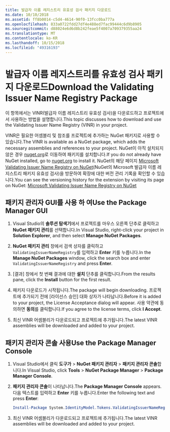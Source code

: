 ```yaml
---
title: 발급자 이름 레지스트리 유효성 검사 패키지 다운로드
ms.date: 10/10/2018
ms.assetid: ff8b0014-c5d4-4614-90f0-13fcc0ba777a
ms.openlocfilehash: 833a0722fdd27df4e488ed7fac99444c6d9b8905
ms.sourcegitcommit: d88024e6d6d8b242feae5f4007a709379355aa24
ms.translationtype: MT
ms.contentlocale: ko-KR
ms.lasthandoff: 10/15/2018
ms.locfileid: "49316193"
---
```

# <a name="download-the-validating-issuer-name-registry-package"></a><span data-ttu-id="225a9-102">발급자 이름 레지스트리를 유효성 검사 패키지 다운로드</span><span class="sxs-lookup"><span data-stu-id="225a9-102">Download the Validating Issuer Name Registry Package</span></span>

<span data-ttu-id="225a9-103">이 항목에서는 VINR(발급자 이름 레지스트리 유효성 검사)을 다운로드하고 프로젝트에서 사용하는 방법을 설명합니다.</span><span class="sxs-lookup"><span data-stu-id="225a9-103">This topic discusses how to download and use the Validating Issuer Name Registry (VINR) in your project.</span></span>

<span data-ttu-id="225a9-104">VINR은 필요한 어셈블리 및 참조를 프로젝트에 추가하는 NuGet 패키지로 사용할 수 있습니다.</span><span class="sxs-lookup"><span data-stu-id="225a9-104">The VINR is available as a NuGet package, which adds the necessary assemblies and references to your project.</span></span> <span data-ttu-id="225a9-105">NuGet이 아직 설치되지 않은 경우 [nuget.org](https://nuget.org)로 이동하여 패키지를 설치합니다.</span><span class="sxs-lookup"><span data-stu-id="225a9-105">If you do not already have NuGet installed, go to [nuget.org](https://nuget.org) to install it.</span></span> <span data-ttu-id="225a9-106">NuGet의 해당 페이지 [Microsoft Validating Issuer Name Registry on NuGet](https://nuget.org/packages/System.IdentityModel.Tokens.ValidatingIssuerNameRegistry/)(NuGet의 Microsoft 발급자 이름 레지스트리 패키지 유효성 검사)을 방문하여 확장에 대한 버전 관리 기록을 확인할 수 있습니다.</span><span class="sxs-lookup"><span data-stu-id="225a9-106">You can see the versioning history for the extension by visiting its page on NuGet: [Microsoft Validating Issuer Name Registry on NuGet](https://nuget.org/packages/System.IdentityModel.Tokens.ValidatingIssuerNameRegistry/)</span></span>

## <a name="use-the-package-manager-gui"></a><span data-ttu-id="225a9-107">패키지 관리자 GUI를 사용 하 여</span><span class="sxs-lookup"><span data-stu-id="225a9-107">Use the Package Manager GUI</span></span>

1. <span data-ttu-id="225a9-108">Visual Studio의 **솔루션 탐색기**에서 프로젝트를 마우스 오른쪽 단추로 클릭하고 **NuGet 패키지 관리**를 선택합니다.</span><span class="sxs-lookup"><span data-stu-id="225a9-108">In Visual Studio, right-click your project in **Solution Explorer**, and then select **Manage NuGet Packages**.</span></span>

2. <span data-ttu-id="225a9-109">**NuGet 패키지 관리** 창에서 검색 상자를 클릭하고 `ValidatingIssuerNameRegistry`를 입력하고 **Enter** 키를 누릅니다.</span><span class="sxs-lookup"><span data-stu-id="225a9-109">In the **Manage NuGet Packages** window, click the search box and enter `ValidatingIssuerNameRegistry` and press **Enter**.</span></span>

3. <span data-ttu-id="225a9-110">[결과] 창에서 첫 번째 결과에 대한 **설치** 단추를 클릭합니다.</span><span class="sxs-lookup"><span data-stu-id="225a9-110">From the results pane, click the **Install** button for the first result.</span></span>

4. <span data-ttu-id="225a9-111">패키지 다운로드가 시작됩니다.</span><span class="sxs-lookup"><span data-stu-id="225a9-111">The package will begin downloading.</span></span> <span data-ttu-id="225a9-112">프로젝트에 추가되기 전에 [라이선스 승인] 대화 상자가 나타납니다.</span><span class="sxs-lookup"><span data-stu-id="225a9-112">Before it is added to your project, the License Acceptance dialog will appear.</span></span> <span data-ttu-id="225a9-113">사용 약관에 동의하면 **동의**를 클릭합니다.</span><span class="sxs-lookup"><span data-stu-id="225a9-113">If you agree to the license terms, click **I Accept**.</span></span>

5. <span data-ttu-id="225a9-114">최신 VINR 어셈블리가 다운로드되고 프로젝트에 추가됩니다.</span><span class="sxs-lookup"><span data-stu-id="225a9-114">The latest VINR assemblies will be downloaded and added to your project.</span></span>

## <a name="use-the-package-manager-console"></a><span data-ttu-id="225a9-115">패키지 관리자 콘솔 사용</span><span class="sxs-lookup"><span data-stu-id="225a9-115">Use the Package Manager Console</span></span>

1. <span data-ttu-id="225a9-116">Visual Studio에서 클릭 **도구가** > **NuGet 패키지 관리자** > **패키지 관리자 콘솔**합니다.</span><span class="sxs-lookup"><span data-stu-id="225a9-116">In Visual Studio, click **Tools** > **NuGet Package Manager** > **Package Manager Console**.</span></span>

2. <span data-ttu-id="225a9-117">**패키지 관리자 콘솔**이 나타납니다.</span><span class="sxs-lookup"><span data-stu-id="225a9-117">The **Package Manager Console** appears.</span></span> <span data-ttu-id="225a9-118">다음 텍스트를 입력하고 **Enter** 키를 누릅니다.</span><span class="sxs-lookup"><span data-stu-id="225a9-118">Enter the following text and press **Enter**:</span></span>

    ```powershell
    Install-Package System.IdentityModel.Tokens.ValidatingIssuerNameRegistry
    ```

3. <span data-ttu-id="225a9-119">최신 VINR 어셈블리가 다운로드되고 프로젝트에 추가됩니다.</span><span class="sxs-lookup"><span data-stu-id="225a9-119">The latest VINR assemblies will be downloaded and added to your project.</span></span>